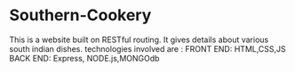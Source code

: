 # Southern-Cookery
This is a website built on RESTful routing. It gives details about various south indian dishes.
technologies involved are :
                FRONT END: HTML,CSS,JS
                BACK  END:  Express, NODE.js,MONGOdb
